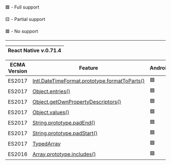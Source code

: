 🟩 - Full support

🟨 - Partial support

🟥 - No support

---

<table>
    <thead>
        <tr>
            <th colspan=3>React Native v.0.71.4</th>
        </tr>
    </thead>
</table>

| ECMA Version | Feature                                                                                                                                                          | Android | Ios |
| ------------ | ---------------------------------------------------------------------------------------------------------------------------------------------------------------- | ------- | --- |
| ES2017       | [Intl.DateTimeFormat.prototype.formatToParts()](https://developer.mozilla.org/ru/docs/Web/JavaScript/Reference/Global_Objects/Intl/DateTimeFormat/formatToParts) | 🟩      | 🟩  |
| ES2017       | [Object.entries()](https://developer.mozilla.org/en-US/docs/Web/JavaScript/Reference/Global_Objects/Object/entries)                                              | 🟩      | 🟩  |
| ES2017       | [Object.getOwnPropertyDescriptors()](https://developer.mozilla.org/en-US/docs/Web/JavaScript/Reference/Global_Objects/Object/getOwnPropertyDescriptors)          | 🟩      | 🟩  |
| ES2017       | [Object.values()](https://developer.mozilla.org/en-US/docs/Web/JavaScript/Reference/Global_Objects/Object/values)                                                | 🟩      | 🟩  |
| ES2017       | [String.prototype.padEnd()](https://developer.mozilla.org/ru/docs/Web/JavaScript/Reference/Global_Objects/String/padEnd)                                         | 🟩      | 🟩  |
| ES2017       | [String.prototype.padStart()](https://developer.mozilla.org/ru/docs/Web/JavaScript/Reference/Global_Objects/String/padStart)                                     | 🟩      | 🟩  |
| ES2017       | [TypedArray](https://developer.mozilla.org/ru/docs/Web/JavaScript/Reference/Global_Objects/TypedArray)                                                           | 🟩      | 🟩  |
| ES2016       | [Array.prototype.includes()](https://developer.mozilla.org/en-US/docs/Web/JavaScript/Reference/Global_Objects/Array/includes)                                    | 🟩      | 🟩  |
